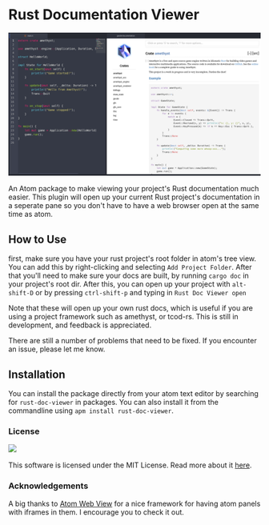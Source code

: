# Rust Documentation Viewer

<img src="https://raw.githubusercontent.com/surrsurus/atom-rust-doc-viewer/master/media/screenshot.png" width="700">

An Atom package to make viewing your project's Rust documentation much easier. This plugin will open up your current Rust project's documentation in a seperate pane so you don't have to have a web browser open at the same time as atom.

## How to Use
first, make sure you have your rust project's root folder in atom's tree view. You can add this by right-clicking and selecting `Add Project Folder`. After that you'll need to make sure your docs are built, by running `cargo doc` in your project's root dir. After this, you can open up your project with `alt-shift-D` or by pressing `ctrl-shift-p` and typing in `Rust Doc Viewer open`

Note that these will open up your own rust docs, which is useful if you are using a project framework such as amethyst, or tcod-rs. This is still in development, and feedback is appreciated.

There are still a number of problems that need to be fixed. If you encounter an issue, please let me know.

## Installation

You can install the package directly from your atom text editor by searching for `rust-doc-viewer` in packages. You can also install it from the commandline using `apm install rust-doc-viewer`.

### License 

<img src="https://ag01research.files.wordpress.com/2013/10/20090915152417-1.jpg" width="100">

This software is licensed under the MIT License. Read more about it [here](https://github.com/surrsurus/atom-rust-doc-viewer/blob/master/LICENSE).

### Acknowledgements

A big thanks to [Atom Web View](https://github.com/gabceb/atom-web-view) for a nice framework for having atom panels with iframes in them. I encourage you to check it out.
